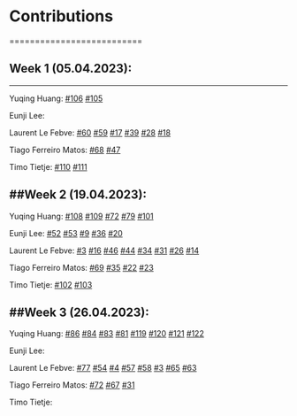 # Contributions 
==========================

## Week 1 (05.04.2023):
--------------------------
Yuqing Huang: [#106](https://github.com/sopra-fs23-group-41/Server/issues/106) [#105](https://github.com/sopra-fs23-group-41/Server/issues/105) 

Eunji Lee:

Laurent Le Febve: [#60](https://github.com/sopra-fs23-group-41/Client/issues/60) [#59](https://github.com/sopra-fs23-group-41/Client/issues/59) [#17](https://github.com/sopra-fs23-group-41/Client/issues/17) [#39](https://github.com/sopra-fs23-group-41/Client/issues/39) [#28](https://github.com/sopra-fs23-group-41/Client/issues/28) [#18](https://github.com/sopra-fs23-group-41/Client/issues/18) 


Tiago Ferreiro Matos: [#68](https://github.com/sopra-fs23-group-41/Client/issues/68) [#47](https://github.com/sopra-fs23-group-41/Client/issues/47)

Timo Tietje: [#110](https://github.com/sopra-fs23-group-41/Server/issues/106) [#111](https://github.com/sopra-fs23-group-41/Server/issues/111)

##Week 2 (19.04.2023):
-------------------------
Yuqing Huang: [#108](https://github.com/sopra-fs23-group-41/Server/issues/108) [#109](https://github.com/sopra-fs23-group-41/Server/issues/109) [#72](https://github.com/sopra-fs23-group-41/Server/issues/72) [#79](https://github.com/sopra-fs23-group-41/Server/issues/79) [#101](https://github.com/sopra-fs23-group-41/Server/issues/101)

Eunji Lee: [#52](https://github.com/sopra-fs23-group-41/Client/issues/52) [#53](https://github.com/sopra-fs23-group-41/Client/issues/53) [#9](https://github.com/sopra-fs23-group-41/Client/issues/9) [#36](https://github.com/sopra-fs23-group-41/Client/issues/36) [#20](https://github.com/sopra-fs23-group-41/Client/issues/20)

Laurent Le Febve: [#3](https://github.com/sopra-fs23-group-41/Client/issues/3) [#16](https://github.com/sopra-fs23-group-41/Client/issues/16) [#46](https://github.com/sopra-fs23-group-41/Client/issues/46) [#44](https://github.com/sopra-fs23-group-41/Client/issues/44) [#34](https://github.com/sopra-fs23-group-41/Client/issues/34) [#31](https://github.com/sopra-fs23-group-41/Client/issues/31) [#26](https://github.com/sopra-fs23-group-41/Client/issues/26) [#14](https://github.com/sopra-fs23-group-41/Client/issues/14) 


Tiago Ferreiro Matos: [#69](https://github.com/sopra-fs23-group-41/Client/issues/69) [#35](https://github.com/sopra-fs23-group-41/Client/issues/35) [#22](https://github.com/sopra-fs23-group-41/Client/issues/22) [#23](https://github.com/sopra-fs23-group-41/Client/issues/23)

Timo Tietje: [#102](https://github.com/sopra-fs23-group-41/Server/issues/102) [#103](https://github.com/sopra-fs23-group-41/Server/issues/103)

##Week 3 (26.04.2023):
-------------------------
Yuqing Huang: [#86](https://github.com/sopra-fs23-group-41/Server/issues/86) [#84](https://github.com/sopra-fs23-group-41/Server/issues/84) [#83](https://github.com/sopra-fs23-group-41/Server/issues/83) [#81](https://github.com/sopra-fs23-group-41/Server/issues/81) [#119](https://github.com/sopra-fs23-group-41/Server/issues/119) [#120](https://github.com/sopra-fs23-group-41/Server/issues/120) [#121](https://github.com/sopra-fs23-group-41/Server/issues/121) [#122](https://github.com/sopra-fs23-group-41/Server/issues/122)

Eunji Lee: 

Laurent Le Febve: [#77](https://github.com/sopra-fs23-group-41/Client/issues/77) [#54](https://github.com/sopra-fs23-group-41/Client/issues/54) [#4](https://github.com/sopra-fs23-group-41/Client/issues/4) [#57](https://github.com/sopra-fs23-group-41/Client/issues/57) [#58](https://github.com/sopra-fs23-group-41/Client/issues/58) [#3](https://github.com/sopra-fs23-group-41/Client/issues/3) [#65](https://github.com/sopra-fs23-group-41/Client/issues/65) [#63](https://github.com/sopra-fs23-group-41/Client/issues/63) 


Tiago Ferreiro Matos: [#72](https://github.com/sopra-fs23-group-41/Client/issues/72) [#67](https://github.com/sopra-fs23-group-41/Client/issues/67) [#31](https://github.com/sopra-fs23-group-41/Client/issues/31)

Timo Tietje: 
